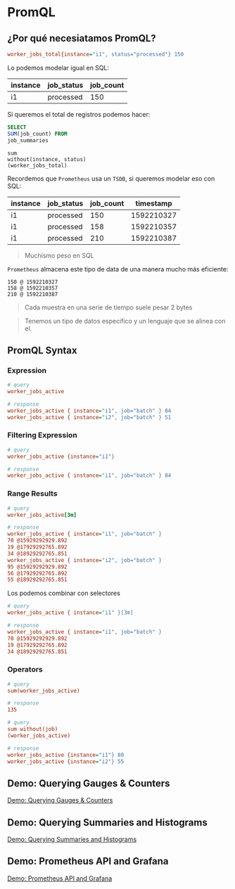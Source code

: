# PromQL

## ¿Por qué necesiatamos PromQL?

```ini
worker_jobs_total{instance="i1", status="processed"} 150
```

Lo podemos modelar igual en SQL:


| instance | job_status | job_count |
| -------- | ---------- | --------- |
| i1       | processed  | 150       |


Si queremos el total de registros podemos hacer:

```sql
SELECT
SUM(job_count) FROM
job_summaries
```

```promql
sum
without(instance, status)
(worker_jobs_total)
```

Recordemos que `Prometheus` usa un `TSDB`, si queremos modelar eso con SQL:

| instance | job_status | job_count | timestamp  |
| -------- | ---------- | --------- | ---------- |
| i1       | processed  | 150       | 1592210327 |
| i1       | processed  | 158       | 1592210357 |
| i1       | processed  | 210       | 1592210387 |

> Muchísmo peso en SQL

`Prometheus` almacena este tipo de data de una manera mucho más eficiente:

```
150 @ 1592210327
158 @ 1592210357
210 @ 1592210387
```

> Cada muestra en una serie de tiempo suele pesar 2 bytes

> Tenemos un tipo de datos especifico y un lenguaje que se alinea con el.

## PromQL Syntax

### Expression

```ini
# query
worker_jobs_active
```

```ini
# response
worker_jobs_active { instance="i1", job="batch" } 84
worker_jobs_active { instance="i2", job="batch" } 51
```

### Filtering Expression

```ini
# query
worker_jobs_active {instance="i1"}
```

```ini
# response
worker_jobs_active { instance="i1", job="batch" } 84
```

### Range Results

```ini
# query
worker_jobs_active[3m]
```

```ini
# response
worker_jobs_active { instance="i1", job="batch" }
70 @15929292929.892
19 @17929292765.892
34 @18929292765.851
worker_jobs_active { instance="i2", job="batch" }
95 @15929292929.892
56 @17929292765.892
55 @18929292765.851
```

Los podemos combinar con selectores

```ini
# query
worker_jobs_active { instance="i1" }[3m]
```

```ini
# response
worker_jobs_active { instance="i1", job="batch" }
70 @15929292929.892
19 @17929292765.892
34 @18929292765.851
```

### Operators

```ini
# query
sum(worker_jobs_active)
```

```ini
# response
135
```

```ini
# query
sum without(job)
(worker_jobs_active)
```

```ini
# response
worker_jobs_active {instance="i1"} 80
worker_jobs_active {instance="i2"} 55
```

## Demo: Querying Gauges & Counters

[Demo: Querying Gauges & Counters](../.demos/06-querying-gauges-counters/readme.md)


## Demo: Querying Summaries and Histograms

[Demo: Querying Summaries and Histograms](../.demos/07-querying-summaries-histograms/readme.md)


## Demo: Prometheus API and Grafana

[Demo: Prometheus API and Grafana](../.demos/08-prometheus-api-grafana/readme.md)